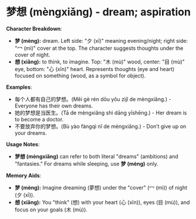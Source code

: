 # **梦想 (mèngxiǎng) - dream; aspiration**

**Character Breakdown**:  
- **梦 (mèng):** dream. Left side: "夕 (xī)" meaning evening/night; right side: "冖 (mì)" cover at the top. The character suggests thoughts under the cover of night.  
- **想 (xiǎng):** to think, to imagine. Top: "木 (mù)" wood, center: "目 (mù)" eye, bottom: "心 (xīn)" heart. Represents thoughts (eye and heart) focused on something (wood, as a symbol for object).

**Examples**:  
- 每个人都有自己的梦想。(Měi gè rén dōu yǒu zìjǐ de mèngxiǎng.) - Everyone has their own dreams.  
- 她的梦想是当医生。(Tā de mèngxiǎng shì dāng yīshēng.) - Her dream is to become a doctor.  
- 不要放弃你的梦想。(Bù yào fàngqì nǐ de mèngxiǎng.) - Don’t give up on your dreams.

**Usage Notes**:  
- **梦想 (mèngxiǎng)** can refer to both literal "dreams" (ambitions) and "fantasies." For dreams while sleeping, use **梦 (mèng)** only.

**Memory Aids**:  
- **梦 (mèng):** Imagine dreaming (夢想) under the "cover" (冖 (mì)) of night (夕 (xī)).  
- **想 (xiǎng):** You "think" (想) with your heart (心 (xīn)), eyes (目 (mù)), and focus on your goals (木 (mù)).